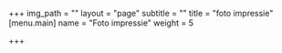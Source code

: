 +++
img_path = ""
layout = "page"
subtitle = ""
title = "foto impressie"
[menu.main]
name = "Foto impressie"
weight = 5

+++
<script src="https://cdn.jsdelivr.net/npm/publicalbum@latest/embed-ui.min.js" async></script>
<div class="pa-gallery-player-widget" style="width:100%; height:480px; display:none;"
  data-link="https://photos.app.goo.gl/wiRAWTnU8Rzh6gyC6"
  data-title="perla tranquilla"
  data-description="165 new photos added to shared album">
  <object data="https://lh3.googleusercontent.com/YlPBG14SNaaBF5TPadIUJltAiYcpa-iqI2jgE6O1p7pADbTDNqdiHzHBKVpyQe-vsDkmQsz7ldDq1anRu2_VaUjpICA_HO-PkTWAqxdt3j2vTmTZEblnx6EdhG46aZftf015lhQc=w1920-h1080"></object>
  <object data="https://lh3.googleusercontent.com/QipEA7P5z4hfWX7WAO13eERsVnBxhP7YJZDf5QO3OEZ9ctONZvg0gjl_rpuB3HZOybypujbULpHpqslcWADsQh2XNC6iI7MbwGIFE1hutbpOuCPmkTpw2q2J9oAm-AODnMY4lnGR=w1920-h1080"></object>
  <object data="https://lh3.googleusercontent.com/kGpeYVppTtfUH9o0hogX07Vtp3q9j96YmfuCkJKLPrXbHoyxcKnARz0hPG1ZUgTDIDoKdeU5IFsxHpbB-fn55H3pyogBAMqZ3TaQztpwXCNSrUEVRLuuoPSzEcjd-SSSZ__p4wro=w1920-h1080"></object>
  <object data="https://lh3.googleusercontent.com/mzCIOj7ZyQYzqkoajnbgSidBqRkhVII_tDMdjKhgO9s3VW3amsDblS-yqoTteGFmGZCONPPFJF78j4o3WrhK5adFIZx40qdLAaZJdLQCOxLiYwJ0t5i2iodU9Txb6BNa8zEPHTtY=w1920-h1080"></object>
  <object data="https://lh3.googleusercontent.com/uvMT09GTjamV7dwSSLjtTXOu97gDkHaxg0nwzl9lMSXBdK3L8rbmmZyAALdGvNk0y1BvW60QmWB7XI826QuT5JnrSD3sKF4okyxN4buSuxr3ZjztK98J2VHFfFz73TjtGUzXpFSs=w1920-h1080"></object>
  <object data="https://lh3.googleusercontent.com/CEFnuSckyBgysW8XupflThb4b-WxDHhHlXuE5-liwuefDu7BFhT8Lk54_7ln72ELfd4g47SGhicPQPHZbd1gcgYmd-h6kRThvBnlZ1ZEjajchtquKC4eXO68AywMTx829Fe2qZVS=w1920-h1080"></object>
  <object data="https://lh3.googleusercontent.com/S9v1qHTYy0wYBDh185WOVsJ-NgII3_91h4VJ_zSKxnOHEAvUauyUrbSe2PZrCNwqpIVFoNi-WXev3NERHvxGGHZL9i6nCyLwL-aYbdmJwSbNko5K7AYbUIdYDnqZhS3by-kmcjX_=w1920-h1080"></object>
  <object data="https://lh3.googleusercontent.com/AsE82aOx6oCT0EyJwwmJEeiYMY-f2uiOSnbg6wq6KgU9NjNFJ1J7FGiquMfXWttw9A3qArGaUimi6A_uKDPoV7nioi2bUxj6H9k4xmkZrjRIQKfXRzab5ePJ12wLvSk5bH1z8KZP=w1920-h1080"></object>
  <object data="https://lh3.googleusercontent.com/EmAeQPU6AEkEejhaNDsExBUskRiNOE54g6ynHtQWVctBywWHdiicrCStROlIBomPW4UyzJBtKNGEVU1iundHJnyr75OxixK7CMpGByaIJDgso_lsC86AK2y17gCxONDB9uV8UkKI=w1920-h1080"></object>
  <object data="https://lh3.googleusercontent.com/n2o2d8bOSCnPqIUgt7nzWCEQUZMscQn5Q2ibJMDY9B1kKXFwHfUVicNmE7PO5F5OMeDQNlQKw8AETC2umQ7HilspB7vp3c1PQv7La1HbhfWMTt0BM_agWaHiMERG0dh-U2hvcf5s=w1920-h1080"></object>
  <object data="https://lh3.googleusercontent.com/qdHKnhGbxlhFx9OXDZMS9Q5Xj0ZPObpZly7irGFU4bsi6HL11Jwu7e_c_6NhuTQH6gF8i8ewbZx69Y3lTd5uoMvR8yTjEtm3WmJJS0U2SQuankHgteaAjSbzv5qwjL94RmZdSC78=w1920-h1080"></object>
  <object data="https://lh3.googleusercontent.com/C93HRiAGHBOLSZgRjITVSgeF5mZ9crEGxnShzhpCtCH3klBoQk7TEHVQucmFUZiAYq8iaAq5Qyc2YGgtv-iCd6vufYc2KLjM0DIK6rLASwxnhytQc5E6JJvcKpJfuV-C4aczKa7z=w1920-h1080"></object>
  <object data="https://lh3.googleusercontent.com/ZIHdeZ-w6NhZ4brHvKj0Ax8hrTdZKSeMf309y6grJMgifg3I8gvK8ZaRTAqJotJBpJIKHZVsAZysPFmnbQ9IntLVIrI1erl3KZBnLJX9LdYVIpmSTWHKwbQsH77fME3gVsP4VjMo=w1920-h1080"></object>
  <object data="https://lh3.googleusercontent.com/ifrrXlLAIiFy1C-qsONV_pugZbxlYnqg5lhrmopWGphCWcj9XaUGB2WLT4A_siIUvXlvX2vBX3RbLJOgvcVAM0k8dDsDadopN0PIq9PBi04Q767E7VCK_qgp2Q5bkdbeRC2W6SXz=w1920-h1080"></object>
  <object data="https://lh3.googleusercontent.com/ClaTKeaueGxUeCumX6dT76NWHsIdDxEWZ49qIp-IcX0beXU71BMHBpZW-hboPPD4JP2hdclYA1bjPsdAybgiu0-VdG0TsV8XYfDAl7kycGa_7jTO3HcrAm_HinTZfvBvKC3VkOm0=w1920-h1080"></object>
  <object data="https://lh3.googleusercontent.com/Ld_iZ-6oHUtsvOp6o2mEAGQprOCPbwEsBt72LsEcFFdgXYK95m6RknL50X84elrjePx1IlfkTmT-8WpBcjamhwIJSLpoLkWrGPA11ZYxqWqew-GJkR_MiJl8fB5c5L6u8d4TYpiD=w1920-h1080"></object>
  <object data="https://lh3.googleusercontent.com/2iqPJr0ZmLi-J1-_8Lj9rF_wEOBtGi-pheq-Q9acGZU81j9x_2FeyvwwnEdiB5dmwbVoMLRBKMoyUeGhn0LeNrHJ5pv4T_iZx7lcmzyd3Wb2kye4mpBTll1XQquD-qNzPdzLdPqq=w1920-h1080"></object>
  <object data="https://lh3.googleusercontent.com/SHueRpH55YVnNyRL6bEQSvB4m57iKSPL7nsWF8iTB0L3iJfPqdefEgSELmNTBD8YH4HEiu1_VxPdDAqmailixbODLctv6XFy09DQSuSgKngEtjXdXngxxnfPhnoAln_BFKwNm__g=w1920-h1080"></object>
  <object data="https://lh3.googleusercontent.com/KEaL0wJg2_A5gSIPH_0Eb1h9ivgCImc9DrvlXwuMd74lf9dnAt2UvEC2ANxYT5pGEJAtkYf8jfCsOYs5WYsT5LXASrGqMaVZl5zvho1uLclu48qr3tcFhUB8MeTsFbiPuYnvo6ts=w1920-h1080"></object>
  <object data="https://lh3.googleusercontent.com/YQqiU9VTBqgfoXdgkMG4u7tUXe9PV3IqDPntPdNXdNOWt6fqcm3E-gD_g2XUtxaNl1ax4j5m7XAL-ykgor8FJn7JSZ2Ac9CpUGDoicrPp_bsmenmby1KdCDAJxOG_dZcE_Xpp-B5=w1920-h1080"></object>
  <object data="https://lh3.googleusercontent.com/I44hVA-KnoUQn7CA-O9Fzt-zzgVQnnIFnr3cY21AG6FeZqhjGuV8KC1BTXAuZFzHmMguXeXgEaGqz1dY4pR9I3wR1uzPpSQB5c4r3xL6q9sXCBgw6eHErUJhVoIRiB7lNgJ3qo6f=w1920-h1080"></object>
  <object data="https://lh3.googleusercontent.com/ZtuMI9UxcGVul_-rUKgKdi37V1sc7635WpDrI4sjg0tq8kA9EOLjJHhUMTtg6sp7LOohoLEm1w65C734oa1Yyyz6ZNDdtDeL_QO6A5ZBgmB-84YTHkYnGnP3gwgcVY5zbYEcgfN9=w1920-h1080"></object>
  <object data="https://lh3.googleusercontent.com/ASsw-FMtGzRnJhBNevxq68UtV78sF4WaDoS0-EDzOJHbfck6rxE9Pf1uK4ngQoh95U5mMrs9xtpPJtRQ41WczHzGle5vKVaZBUMnVXY2_vRP0mbpPfD97PltA9SylCL4Hwep7Oum=w1920-h1080"></object>
  <object data="https://lh3.googleusercontent.com/btWWagFoIp7NbQQDzj5_ke0hQTrqH0jFMPJRqedwpUhsod9yEeMfKUjfejvaEXh5QurHJ2u6OUkfqHfovOhvp5mG2Yc4Y6_Lipzt65lAsiV_6IQkFAgV9xwhiiDVMlBBxP-OPxMN=w1920-h1080"></object>
  <object data="https://lh3.googleusercontent.com/U4_-oqd6e9C4lr1d8AZ_T2que9OtnpoFPHOQjdqBZi48AqNjdb-S0arI-9EvAUp22aiKXt6Xqk713QKvVz_UUsDXfEIjA2u0-BRiH4DF3e-RpQobl2tBcD_NbXiOhzx1EAMcTqs4=w1920-h1080"></object>
  <object data="https://lh3.googleusercontent.com/J_rqymcVQbs3wHSJ4TXUWHMETrHMv_7dCU6gOQJh0524A8GXAad-Rk3eyI0N5j_8UZqMEPZWUb03jn1ZBYQ0fVPKpehQTb3d73i_hWzmo1TqWp8jnqVIuXau-N7rzjoO2zqZchkL=w1920-h1080"></object>
  <object data="https://lh3.googleusercontent.com/Csd5GmZFJNHEPKm_T17ssKe144yIlyBPIMystPV__lwbk4s2NJEWs3KnNrx-0IsEbtaaooZY1lGLTfRwVE8taGnklisVj8xNZLJNxV8Xi7TXSSBYsCP8hi9sb7BWJ8AMBGO2pIzG=w1920-h1080"></object>
  <object data="https://lh3.googleusercontent.com/_mcELfLo0_GudoRMtxFm3LHMuqQ7pDb5HAHHxl7x27dZxy95V3n_tI4KSJIqZkdIGWMwTGUz_wjFAEzMqaA3O4Zj-NmDXz9Ms2yyP8mDjOJAgmdUN5ZdlgmrTEF63ZudkeqDEhTi=w1920-h1080"></object>
  <object data="https://lh3.googleusercontent.com/wsfiEDcHvd2MKZKJvXPjZQq8QKJ3CtMjNPGr5BbcTCzJOd5mXspAPt7h3L8vJWI6RxfX3X9VDCyqqQMqVcqR53en0qmkKWbkcSkBeM315h0sJlNkReKDe3Ke-DbN_da004sicNxk=w1920-h1080"></object>
  <object data="https://lh3.googleusercontent.com/8C_emB5lhKMCC_rZT1X-SSznXz7TLDFWDENBfBzFA6UK-8Opy6KrSetMh8-fTtQu-lEOR2odXdr-uT-feMmD2_UusyZ9pNEpG6gmyJvpgMEDgboT8tZbchH-Nv946VysVuhlECV0=m37" type="video/mp4"></object>
  <object data="https://lh3.googleusercontent.com/74wAAXfuOpH_CD6MZkQEYHHs1lVImPDlvFvuYLMjgCtBOp31bgXnJAXPHe-J5X2DApIBQQJ9_tKNyDDtBIk83h62Ihsu0is4P6Nus17XVRbpOMVDQo4Za2F9ixNdWVS3G5_qEENx=w1920-h1080"></object>
  <object data="https://lh3.googleusercontent.com/fRIgnO4M9BB7wa3MzW8AWQTgGN56pqdyoqUhD9ReVwPLk__ptNWUkvvdTeloSMbOQKwKYs5eCHb4RPxpCKikTfxCgq7hgYdONumo9bP3wCgc0w4jrAUqWz_j7orZ8XHUs9hcN-Mz=w1920-h1080"></object>
  <object data="https://lh3.googleusercontent.com/ZSH-VbPYkygQHVs7MeJnGoPugrhafBQjnLFm8sncJBzIyUuVYOnGQHmVy_w1wY1iSNlLWPR4lbjvzxUHptkLTrw5cYA07u6BYBE-6tEbU2JqbPMgYaMbYHhHQUfjHcuxFQKQozr6=w1920-h1080"></object>
  <object data="https://lh3.googleusercontent.com/4-h6S3AgBVNZLAB3GqxjHdhxgYYNcujAHsT5YsT_vBfFzOc7Nf15oTZEgadbz2zXCcKLriBMXbtU_UWZGdnOFLVnQNBtDvFL9AtmvEwOspB5f8QexmQOoKpZY0mQwj-Ynn0_e5Ro=w1920-h1080"></object>
  <object data="https://lh3.googleusercontent.com/mbaVbORrfsv5TUeIAMF-IcHj8Tt48QFWkEEKQ6E44_D4QkhqZaF0VYZi0jjumuze3VNgC7356wMvEiwMpv8hWWac8aJfrjALpNOEbR4Kvq-0rPUc5V_SPZ3sHbotQsTDkSexiCbp=w1920-h1080"></object>
  <object data="https://lh3.googleusercontent.com/MKLw4b21Uvhlia-zMAHfzPt5TtyVgDqIzRyUkYaWnOY1gzNH7u8tU4_O0btgFi1MY8cqSpSb26Qe-onUiowZ3x8kMNrLyaZOKXUNgxmdDqAe5zlcUjJWmy3bwLRcTJ9QnweqM3wE=w1920-h1080"></object>
  <object data="https://lh3.googleusercontent.com/-4B-3GPoZZPWrKMBZWmm_3EcXKgYUqHCpasrW336-1kOewW_q0t0aQty7ErqmRLdK7eBU_34jBNCu6AP4hfS9b_6P6vblvmg9THbNDuhVdMhqrX05ET9jmf9RW2nGuCYDrfMkLXq=w1920-h1080"></object>
  <object data="https://lh3.googleusercontent.com/zL9rNl0gDV_7mfAKkrEf_yTAEgyg-JfqIcpGCAPuAYB8Q3pdsElZF6zKzMH9IfNRUwF_ztUX2pStF1oS2b7ptfnPtzPjTtltSpU90G6mlp9xo0b7KjfzuWxFaItQrcYEYgDLek7v=w1920-h1080"></object>
  <object data="https://lh3.googleusercontent.com/YMVEH8OOanA5kP45UX1qY-yL4qnSjv0RDleCK43x_C-Zd9XIFyVhF0GDFisYV2W9_oAUbCDCaPTyxt2QEbKeyi-zO74mCqlxcZ_Qus9R33m2z_0P4i7DZ_YhMA1fFWCBZGjdUM-_=w1920-h1080"></object>
  <object data="https://lh3.googleusercontent.com/Glw2u6aWbTAYFhH4iz-Ko3mm_c-huQfp7js2egp5MonbOK1-uDjzsKuo412EuU1VPN-yqadMxPZ89DjnZ14RmKuvT2DqELwPgNpw-I5TjmgDsFm0-MG-YnoyVZSRTe_hYgaEyCZm=w1920-h1080"></object>
  <object data="https://lh3.googleusercontent.com/1iYJu5cC5fMJ09buQRkFLUUN4UI7lXZbUXXX8Ugb9F8ot8B9GDcXOn9qoG65cxxKqgT0GfgrNiiI3g92UQT_fD6XWdQuOHl-SxA60VhYAd1CsYkEFK9CIq9gx9yLmv7ZLZCr2q3q=w1920-h1080"></object>
  <object data="https://lh3.googleusercontent.com/O0aIyUZ_KuBjYc4Djj7wDfixueNfZGbXYhTuyV77cdcjOvqB17S8gJMc_NCazZHty_3_Yp8PO51LDlDBzRLcB10N_XMOJqVLP6YNd35SqL-fMEQqnLFhH6UNd0cM6Xnp0H44AZ_g=w1920-h1080"></object>
  <object data="https://lh3.googleusercontent.com/mBXF0LtB1U9fJYpJzEMbCApDtY0hAYMswOH7aL4pdkhofImyH4Znnh-Yz7TADxSo_azjNwdzDRsOH3egyTmtZIe86FNybknUzbNC96qK6zS5AQANwNJ8Gxdyja2cDNOHpYKcMmQH=w1920-h1080"></object>
  <object data="https://lh3.googleusercontent.com/CkqY_wnSD988Lqnje5KhgX0aBEj0liaBnM-dgnWlj-NQak3yzEwRJchHe2nWrvu14UGjtJcZeFC5BQ1chk_r5vyRkLZ8o2yB8HGP7aJrmJQHAXOMtZJ-51Vm7--k0fXP2XnFMa8v=w1920-h1080"></object>
  <object data="https://lh3.googleusercontent.com/3yWKU9PbRCSlWzDMpyM_AbAq2ZwDjr8zxqKJCTaMnnKb8W5vPLcokcmK_OF51g55SAmg0ueI0RbQAOx8J0j0oUCq0kB6iHKo0u1vLCLx7Oun4W0oyoc-OTytCIRqU_gHX4qPV_aS=w1920-h1080"></object>
  <object data="https://lh3.googleusercontent.com/VKGTHAispe9bVTw3w1dN9c_tnLbYjJbL8cuGiNzoj967I63V5yt14wCgC1SUxN6SsvEjIR8AySATFroLvs0VrHfudFZNV51CXZkVJKkmlbo-uWhjgy0idz-8xeHYXotPXj4vMdvw=w1920-h1080"></object>
  <object data="https://lh3.googleusercontent.com/ihFoMyA9p8bP2YL7YgXlS_Tx7KBJOfuMc-iuo4okJ9GiZ66rXlYxSlKVFLzEHg1PytyeVMnAPDC2ERWguuFj7_wh_GYkCCe2hAacU8JdIdGYkUXHdPNfggjAG-AR7gcBIrdWKgiN=w1920-h1080"></object>
  <object data="https://lh3.googleusercontent.com/rIBIgBAuQjuuQElR8fYHKjo5C1yeURjQilkXSedYpnf_azmXNmnWmOJnEVR4OqD2drAjSsD_DzJIIjoBwrVtSnJhcg1NMvhjdnCFBwA5UddcHyQ35xu2OXKUal3Wn7sbVYJjqXdv=w1920-h1080"></object>
  <object data="https://lh3.googleusercontent.com/d4GuE0J3EKbi3-ByCo0PZIudrcKUP-cfB7-88jchjma7Bc5CTyg9VFmM9-zgTFSq6BTwxe3DqwYZIJ1SYTsGvYPSeWnVMcs5aT2jpy_47geoR4BNBNLq3V696quO7hjxvGG8BU2c=w1920-h1080"></object>
  <object data="https://lh3.googleusercontent.com/MjGIthZrCcOEOzwa4GhVkPNePY8KhxxsDHCIkMB4tIEbmG5EjbR82gwNHFfyXVZRfsMFMRI7cl9gLfYCU_4ZV13uJb4IxUR7CSoKaKz5U1iFt6xt27PEcy_jowfV5tz4WmjhmHDT=w1920-h1080"></object>
  <object data="https://lh3.googleusercontent.com/jLRAPctUwvNGqnDCjzobQNmFOtI_rIPqX2NueEdqda_WOziiHYoRfP3laNB7Epsb3bYGdFHHSEL5uic_yJJ07YlaFgqvqCVrijJ2VbETqR70ro-BqELQyvt2Sy9ZbrhbJpgIS5zX=w1920-h1080"></object>
  <object data="https://lh3.googleusercontent.com/xtOPJ4ZCnaDDnVyQ7uZGc-a-bq6LCXHPIbL7SRCA-jTgoacwbqs2L4XFIvi7f3wZjc2UgdCt_GhJhrNr3YiMhWya9iy1DkujyOvNiJI5FnOCN6HXMZV7E84DOgXxQ7MoLXZQTUwE=w1920-h1080"></object>
  <object data="https://lh3.googleusercontent.com/iZJCQinYoygrIo9657gtGw9lss8mUeQPbN19fo5cy2d2oo6-UoUjgF6SGhqB2deoN0SUoKoRHnFwIjNlzj7zkCC9e7CCux9pDv91aaBJtJRwM1HivFYhgNo6InJfHdUemOnirDfX=w1920-h1080"></object>
  <object data="https://lh3.googleusercontent.com/tML5TjRvO-ONr44IVcuwkiPraFC9FqLk7K0KyT0JmOV2kZH5DG6vHo64t8a7N3T4euGxxAjQ0ImJFxY0UsPZsASeWeLJRCGgWLraaMn4wujQoRel3AJDJDNw2Q9JP_erXiKejXwS=w1920-h1080"></object>
  <object data="https://lh3.googleusercontent.com/Gkz5rwLrCz052HBh3zqE3X5L25Yt8FL2_bpzdtrrkGnZL21yXBF9Fuw4J79526eP-TnyDeifCTt_ZqtLWL12qEwEZ7HlW0WepMNGS99Sv9ZDqPZ3IGR2DrIT-sjbsZtMoOidFVPm=w1920-h1080"></object>
  <object data="https://lh3.googleusercontent.com/lxIIY1_fCsaTyqiXKRSm3vd5D3uweAF5zWtU-bPQzZOz4j3Ze1ArGd712UU0wf4UGCb_zmJQvoaZ2782ZdAR5gxKxSUFb7HBwV8eNfoettqW_tW-kGV_e4VlcYFsy9XdHu5-rYJi=w1920-h1080"></object>
  <object data="https://lh3.googleusercontent.com/ojUD7seTRGnp7Tm9rX_yVNcQOH7lsfdCjqXS0U-av2wVXNO0gaH1VCBCyliOOV9nZlMYKeSnDCTydmyHfNWac81USeRJUla_S3BWk4o5VplI13pC6x5qxWJig2S5Pxmy2kUhl_T2=w1920-h1080"></object>
  <object data="https://lh3.googleusercontent.com/f4jmd8a0Ahz59Rf98dz0iTRzlEy75u9oNGsI_JZ2SJkgjLtPReSFqSNPhLneHJXKFgHgPTh7uEMEuV6ma6dfCqWTNDFl_OfRNwS3cpFyajTRZbK-Z-JzWdPsDR0GrOdFmS5uTlBc=w1920-h1080"></object>
  <object data="https://lh3.googleusercontent.com/z7Xn2ja--6hAhxQTCCIDnej77DZZrI-isNCbG3bb1Y9w0iiwDg60oLOnTeqwpE4JAZtO1ZfWi9eiFgoFDKgV4yQgT8wKbDEWoqOlVGKD2ZTIVaUffjJeiHm-8qpXLd1az5viJetR=w1920-h1080"></object>
  <object data="https://lh3.googleusercontent.com/NUJkCOTR0MuBibZcTKdrdEigxQFfhobAVeRi1152NA9R3EZNe5m8jJhGcULdBk1FTk2SYVTvuGv-OjtxTYCSUrOTl_HmwmtWLG2m8Y5Ix_0NgRLjwNp-dk0NkR6kEIYe53VYoafT=w1920-h1080"></object>
  <object data="https://lh3.googleusercontent.com/eAMKOu2dS5LQLC45aUyGBJWkiXx2UMUg24tkJllma6i0Q7ddi7_OrVxbtJ3ZWSYpeDYwrgJq2l5fS8RhUYSO-ce7lpmh-5ayl8q8wvJ2wowzjMmPFHpZ3J-bYcQZEhEWpy2W6p3E=w1920-h1080"></object>
  <object data="https://lh3.googleusercontent.com/oTOzLNVzPgpSyKfQGvxngu7Eg8Mm2YiQLjGj5FVEOVUkf-BnPGBY_MK2NHzCqP-1P-Kmruwh2Hzyx7AAnTyzDCVa-PIeGfifSZ1Wt7ncqZuixpPs9klJdp26tAmRuOw8UbSZXCuT=w1920-h1080"></object>
  <object data="https://lh3.googleusercontent.com/V8yabAciWUnZXA5M0W5w60c_VWd_iqYgUhM7LURlzJ6WfAP8g85ieC0t4if9yZAuwH7k4T6DE2mnbjOKQnA1yGk0BcyWMZ8-k1NpC6BVeSu-PBIz0QRjdBHLohzdPsnHa12L0pOw=w1920-h1080"></object>
  <object data="https://lh3.googleusercontent.com/XzU5WX0mnil1au6vDBCidvKm3MsYDo2VqKJmt7raTt1Po8D15IzuhTXzJeDL6hiYO397EqpYqyu-cFai-98gGW25qZT2XBZ0WBqT6wwTQy0WzZy88Uzjjlm2wWO_UoVJwCgjrzCv=w1920-h1080"></object>
  <object data="https://lh3.googleusercontent.com/HJsKxQJnTYByK7NdkrF5rGe7vkwgoSTpSrHbGIgG1O5pQH-tWo3Wo3KswiYuqiCnniX8Tl7D_01LKWHUx5zQzePQ0DJKv_fXmT_6ajSZKXXo2d3icR1cakvdMshphwSZ7asei7ws=w1920-h1080"></object>
  <object data="https://lh3.googleusercontent.com/HkQvjcFmtGfQ5qnc5PhPWrY2pFLfLeDfycsXrVAZIgtDH8sIss0L7nlV2Tq_aumNZLbVRWo-ipTL4TNXp2vIsVmb1lolWLkZ0tOaBnFId2l30qmsnjadPOm7lMYY2uw7TGUt_ezt=w1920-h1080"></object>
  <object data="https://lh3.googleusercontent.com/8s63W_qFnsnFxzcNyPzoAVRvZcXAD4Phd8lW8nwwaEjftXw6_J9A8X0KqG40I17N46Cw7xzq7exaf5Hjn8JPoj-VoFm6UHNBeU_R2lGbGCLTonAB-O6l2ZfqA1SqvfSk7rlfoRf4=w1920-h1080"></object>
  <object data="https://lh3.googleusercontent.com/EROX73Lum11bX4pDJ5HZzEZoSom846dB76YT4SfMTvGrmQAwQ2hAzDBCcCeIs1tBkEtDZ94dcPeDnOGOf-rjvFKUG9WT8QQ1qbpsuF7EvOYrBe8qYQx_YkdWyBBHhINwKRVpHiLi=w1920-h1080"></object>
  <object data="https://lh3.googleusercontent.com/GZSxQSzrzXUwHXFrTBlxeg0bGQLWfpUZvIGEgRqSGiXN1KEINwpwa7vbGM9T1tXau2VYxJZwcB7FgJHbYk29S3os-3QeHypPCH2d2ppgsTLk0q4ZnBJ-0HHE77XRmJ0_-IAS6mk9=w1920-h1080"></object>
  <object data="https://lh3.googleusercontent.com/RaPANCKxRHGJ44Imf5Ai9MlMRCxU0d3dAC0DI7_JLWod45tT0DZW9lMHvJuFuFIfP-5X1fWDP9r1GpYYkxNMgB9q6Me29Kof2NGOrH4ByAb7jY8TQxApWOJ-ea6eC3oiLggZRdMp=w1920-h1080"></object>
  <object data="https://lh3.googleusercontent.com/Ios5UXdf6UKvDaBJqVdJ-I5mcOLR0oq5sIyeEcGDqDDtsoYh6b_JixvN-Gda3Y5HsgvJQAV6nvsfpNUh9QdOY48Z4mLoPPVpXIp0s1WuWlh1T23mz1EaYJ0WayFEP6RuDbBTWi6I=w1920-h1080"></object>
  <object data="https://lh3.googleusercontent.com/WYAupbMZQ3teeFu-OsPnSxzp__4Z-N0_xbANpgIaDbylBgKRDeGjEXCLCxpSgYtwiS80dZn3LB-DhygXHRBYvzMpm-Hxbd4oZm9binHQ_H5x4m7ZhEd-5cRPHPimAuDDnrZtpvbK=w1920-h1080"></object>
  <object data="https://lh3.googleusercontent.com/daGCpBzdfnTbkUDA0Jg74Md-qV52oUCsRjtsj73ZFSJo2k4thY5-SSY647vyRZnEtFD0P70kRKlfVo7J0_kkgRCNe_oxs_On1lLdXJwD3R5AVJwjprk30eav7NjClRthjV93o04m=w1920-h1080"></object>
  <object data="https://lh3.googleusercontent.com/-eRIEJQw_cScRu13jnMUNU6M3JgMVwpQ3VmvQUdOcZbIbqNTAzX2jRMKSuDu3fbjkcuSmbJj8Lzh23XylYgjzfSDJ7kaYYbHtnNEmgGu9vm-JFQlY92YdCY5_iComua9DLwVYsd2=w1920-h1080"></object>
  <object data="https://lh3.googleusercontent.com/IJB-km7rnfln6pCdLZ6YTFrfu9QpJIx5Z91TVjOeFGWYCfQLH6HS2pR-zme8kaC1mm3wwhRFVcUzK0EG8iClHJjf1njXquaWEl104WYg8kffsOxpDi7MYsLuAtPungpfvus3JxDT=w1920-h1080"></object>
  <object data="https://lh3.googleusercontent.com/talbXzmiaSIU0ZmQKF507KxoHOq4R_1jTdQ0HccILUEnOHKM5_sRVrUv1VySFvuhscZHz1Tl8InlK33uSzrzF5ln8JdRlrpcw1bjOqBSrGZWbnK81TcQJn3NQ35M91jr5kgHt8ZV=w1920-h1080"></object>
  <object data="https://lh3.googleusercontent.com/UBI-5_Msmu8HHQCNFQV2ObhWn1q9o7kKmCOKm9JXc8XJFcZ7whIdnc4sI8_e_wtI-meEiBnj7aRCI2jplgd6kxxOCYaR0qj_ky1PKzYpFdHckyprDMWLu1xQzTJmeYtdhXVf18Oo=w1920-h1080"></object>
  <object data="https://lh3.googleusercontent.com/jwOJ4K9JVhrMgstbSPFC6i6SU2MJx7Z8oYe0xb4vOjrSmNmUNPHqIQSntSpSR1uLxHryalK-3N4P97UDl3rj7Qsf8d7HwSyHnXHj2fI1LoStdbFObx4Ad5BgJRJuwVOXrEGL0SBr=w1920-h1080"></object>
  <object data="https://lh3.googleusercontent.com/DE4du6fvQ7FDdNY3wUU8-3D5r_k2wIuQ3lBK_Ml7yLqz1tIs-5JwLEA3JLUb8-2Zxyq3Jd-V5oVL4oGGvjxWoxb6OUn0vw1j7v5BfD8h60raWg3g8U4n0aP9OaMZUZtcLFmpN0ft=w1920-h1080"></object>
  <object data="https://lh3.googleusercontent.com/mc958itti7nZKYMNfRTDReY9J87on9rbbvKBzFrrJYlwalYWdt1NEdIOS-30XZi6xzb2bPm5eRk7_Hp54SggrYACwgkBax3v23BnvoeeIHZdupGPrux-De5SZhfImogfbdrMLqp9=w1920-h1080"></object>
  <object data="https://lh3.googleusercontent.com/Iw3S_B9erhM9ed4tu4MD_flMW5rjxI4uvrv-DTZydAcIT3xMjge3LadYHZjxnpc_2Bske7O3J8Deh3d_fydySZEXqfiH5pD0uiLw3lbys1jj8MUwI12UO2fkETdVqxjkZA-gV4Aa=w1920-h1080"></object>
  <object data="https://lh3.googleusercontent.com/dd6WRRaOYZ2KugW5T8tMi3bfPe3_M6ZztrApBj4vf33VRQ6gZ_yZ3zOMD0HPyie2saUnbhxuuvIzaAb2DoeKrBt6uqsb46jPUEIvPi9wjOk5ZMRKxIJv2x4YZAdi66fRwlxSdOPR=w1920-h1080"></object>
  <object data="https://lh3.googleusercontent.com/MlvuEAYeXNu_2YnykkYDpPOe_AOG4Jbl6MI2uznvXO6PGLHppR2gs77ASrRMHeGBuxNRCdUMCTnRDx3vsqYUxurjPSmauuBpCEZP4RKe_GypWTv61lcsQWESqxzKYjpaY73Ic1iY=w1920-h1080"></object>
  <object data="https://lh3.googleusercontent.com/n-1yP9hQOmTToEDhY8T_OY1x-2kOnt0nkWrMQuGmLyT2tSpCvgpQ7vX7nGadkijmxAimrcm_C5HyimbOXeC8RSelDDg-r34INSn7_anJYOIQ8IfbMJSw0p5TDPSyn-gXO0-XoGCX=w1920-h1080"></object>
  <object data="https://lh3.googleusercontent.com/LdBZ1APBaIdhrhGMjHRHL71tnZFOlyeh97BVP8PnZX_-L3NCBWFVpn4wC4Ku8gBroyHeyaln6ZQ_PSsoFgvEEgWpcuL6fFZgzSfx2GubReZ28VKT9MVLjCiuwvpJPpDj5aAfezCR=w1920-h1080"></object>
  <object data="https://lh3.googleusercontent.com/wSz-XJqPeRXdlVsJG78clv9HhPGlz4U7BYfgDaASXZCDrGzdQQv6FIBmIBts6-3ItwwDMO1t02Vh5yILRa4HY_oxtcfU75rk8R8VYEFyTqhxNVZiROJsyhjv6wDyO1fNl5IGVBdD=w1920-h1080"></object>
  <object data="https://lh3.googleusercontent.com/Yuj_W4m9fE2NgcS464pIspp6g9o0ljd0xgyknWcqoJNUsaj-ws5t_LAK4HOu1lHgA0uj5s8iCbddOcqaK-uwothaqUeK1YYb95fwWwfGl6LLdCWAVILnoex4MmeH5IupsKVZ5Fg2=w1920-h1080"></object>
  <object data="https://lh3.googleusercontent.com/4T3yu1lT4vxDrZNQjm-o3AiV86-UzmflM6YIoDZzaA6Bo9ykW69tI5YjA6glg1RaZyiKHyK4J5JwsT2GPdqUHKIORvFWKju09KAHhnTvA3N0cPYnyqn90GZj1QRpAdX1O65X0rFC=w1920-h1080"></object>
  <object data="https://lh3.googleusercontent.com/5tfkJ2uCftHnwo4Ydz-GDHlkDFivw_4qqO6z8uTROLzyERh5JSCtLRgedZNpq_z2bJDegE6uJHN6Z184HZYP7LJ_bGEW7p2tcLQ6x97kSliV6y2ImuHON9Li1GV_13wPvzJHVFk1=w1920-h1080"></object>
  <object data="https://lh3.googleusercontent.com/NQXZ-sb8WciXqjAJ0Oi5pb8lJIyCRadPi7Wc5VAjy2YBM-Zk76Jpl81lkv7DTLrPADsiXITpLhIcicQ6JBq9WcFcas4_m2sNONY7ZcMTiKRlAPojGbUzMBPeG5U1U4PClatkeVJw=w1920-h1080"></object>
  <object data="https://lh3.googleusercontent.com/vcQd_tQh7d4bFrS2CaaRM74N1SJgpk9fYRzjAkBPl-d99wXnsc4cJUjbjK4WydVgilq9Ey9qOXGdQac9uPouhfHbcqCmJljU2OBHVkqhFIK60mxYPhZ92CntZdmVjcPcBWnXhY90=w1920-h1080"></object>
  <object data="https://lh3.googleusercontent.com/Dsr-wi0oDaRIg8asV4Yr7wHxZJT5YI-HV-mamat1AGy79LU8qRHQOULFoMklWoWW-RZKj72jNT9PBb9-Bc8GFRdDSPt5AnXZW0lnQPqESR7DV0pRdHOISMDMy_MV8U_tjEMbVMgX=w1920-h1080"></object>
  <object data="https://lh3.googleusercontent.com/2L6WV1ALQmqNXmP6Nsd56tUWrXo_p7I3O28P5d_BiJJLd7Wbht-3-_2WYEzApzdF15VH0HLuHIez6xvLAZheZZh647ksqoiQr5ct4Ks-ROUmToSq591m5P-6ajK5QNE1VM3WhWj8=w1920-h1080"></object>
  <object data="https://lh3.googleusercontent.com/JrxvOsN39MkSsBSUKIIEgfzzoaYY3-nJkxBjVfqyXlLCWkx1-IuwDEMMILxFpfjp08dv5hz9Sde_VPi9IB1ex5rgLfEG2_HB9kDkb5s8tLSZkGFe2DeI_fkj2gLjtX_wp6TmJjzF=w1920-h1080"></object>
  <object data="https://lh3.googleusercontent.com/EYDFLWPo-O_vbGv9CkkTvKeeVB2T5YYy05iSDOpUf1he6DXKiZQsau4bB_EK9CFAA2ytWLRw7zJAIki8lLMYTqwEJu8ARf0VgUPmcP-oa0zkC0ennzAT9x9-jTPSPdK_J0CXT-vg=w1920-h1080"></object>
  <object data="https://lh3.googleusercontent.com/dH3JrLK1dePez6-SxqUTJOUGpJ2fVBdLPmr7zR1R9WPh8wnD3gfMh9emP8QESJg0q0bwB8bWtxF2g9K07qRzB58FAAfQps4T6-KT8icqjHyRZiL0yNrNwxMW1eL-8rmolr2vDhs2=w1920-h1080"></object>
  <object data="https://lh3.googleusercontent.com/lEUI5kewRiEg8BXnn1EI1ouXc1-S-wwb6hREFouJ_R5shYNPq4korTaPbWyGd53MZGigzitTjoEhatqzpje76J7irjUYRP1hUhYOiMdEdoK6CfT6xNex78mWU6pbGSdHWdgkOT1R=w1920-h1080"></object>
  <object data="https://lh3.googleusercontent.com/wsKx6sOqlC9xB8ciWxF6m8hGESG23Gkyc_k8HEky_uBhkm2KGrT_sNflakuJHGnVhJjUVcdcDYWKcDHgOLYhjeYotgEgXlOyY2VwRPc1YekTfGbPv39IUgD-bWc6QzuOxfJbMWsS=w1920-h1080"></object>
  <object data="https://lh3.googleusercontent.com/4f4wxyI93pdrUddNjIWfbLMlSjNc9cDGvAKEiaY1Py-8UbZ6yeN7bIpjOpBkAb-D7CiVkYZUPFx8_G-y9X-TAuqaaXKvoVwgfa9LVzxO-yZsGwHwGBDe923DUfW29xduVy9ClYlN=w1920-h1080"></object>
  <object data="https://lh3.googleusercontent.com/YUv0aLJfpE1mikkYcv9P5UAqCMVjExFWqfBkrt0VUYI-RP9Z4nLpXnd6YYiaSirzbD9VW9FZDSDYDTg15cy4y4NlPVYQtAMqyIJO0VSDtUhlCM7CTEtOliniC5KJ345JGU2u2S4f=w1920-h1080"></object>
  <object data="https://lh3.googleusercontent.com/QhLZrZJTO4Pn34qlxnEzwD6baMCGLW02BSkqHnEecvdrc6fQT2Pbl2Lm1GJk_0ltzjtWTm9f-kUw34FNeAC_VWqYy5slC1Ylao9tHS2oXku1ILOicr3hCSF02ho7S6ZaWAp58BDX=w1920-h1080"></object>
  <object data="https://lh3.googleusercontent.com/zDCcuLsgR-7Tq799qh5Lgw2wWOuMlDUa7CrVJqjT0F1L5fAvJmVYY3YlRpQyEM_Fm8-YQrc8SIvTxI9PMp_bCjKs-pT3JxxqCXJlU-qte1bMEFT_DyH6iSdWKQDDBXGcobBd_2p7=w1920-h1080"></object>
  <object data="https://lh3.googleusercontent.com/MKnTJlupWxUrP6rynfE9-nhOqAd2FHdYAKRCv5wpEJrZMbX1auq3b0aZ59Kg002HzU2rKkkNTxTZ6lWH_I5y6cccfbuBRDBpKsFxTZZnsKyZkmrGk_gPDUzzfujeYDijUuDzt541=w1920-h1080"></object>
  <object data="https://lh3.googleusercontent.com/xu2PdxQgRkKbdiXJ083jE5vPilNMANZxvS6RGSqPHEY2bnOhpDXzu454e5qhNP6gqm1BX5b4-iC9wgqvhMbN_DX-YSDbhBwTvXvMsAOl01I-wWusazlmYlIGGSoqWfIyLTIU4qyp=w1920-h1080"></object>
  <object data="https://lh3.googleusercontent.com/TVvxywXMUno2GH8zEzop-iXd0ekbgRN2LQ4fqsU4a6hJMpfH45ZnC3UkC4fDgZmKCQVLWss5BYVx520iWfORcxpqGTPDk_Nn1KU29Bk5m4N00RuRn_OwFNFnsDzQTdFSKmYH6T9z=w1920-h1080"></object>
  <object data="https://lh3.googleusercontent.com/sazO2sjynb6c7IE7w5E0pZnKoxnTnJqPh5FHse9p8TlKpWFVCpPveXYSa68UI08nRJO0O5_f75CRiAjj6AxiWAAY2CJeoersAo-Ekk11YfuxWNxyqE-eNFXv76d75Od2CN6on0IV=w1920-h1080"></object>
  <object data="https://lh3.googleusercontent.com/8yrM0D6RR9Q7SarovOIvZEMCzXCZNd67TSVzfhWrYcyKK83E2tWcQj6C0bI6EhBnGZwGeKN_AdT4b2Df9sCbT7vPL7JPPxwW53eC727i9tM0c8DoL6yXVFwGBxsRxFQvAfmap7dB=w1920-h1080"></object>
  <object data="https://lh3.googleusercontent.com/VO0gpOVcon8mlGI-d-1fe_mN4Sd-DthbHFJ0d_xEYsaHEYQxPfZI924VTXAStkUU6o7zzYzOoxbsZNhK_kYbjWb_QdsCu8bnbYfRB86JJ9aAdZe8do8eA2LWFW_Xo2B5JhWv4igc=w1920-h1080"></object>
  <object data="https://lh3.googleusercontent.com/H6u_56uyjEHNNmlE5Kz_9lmxHIYgQYOl6OLEGzoYmVbjn_3J1YnVSeQYdDg5YayMCXb6pK_lUIxeF0m3SYASgYO1QEEY1vav_zllatixQEU4wMkt8EY7SzmQLRGL5XffvbIdp1fi=w1920-h1080"></object>
  <object data="https://lh3.googleusercontent.com/0luhSEoOfirtrUNi2oLolKXb-bWJxEmlOn7MbAC2a4kKDuQKb2utaHGh0_-fMq6FnB6ZXi9hbuLiXt6yDDaA5CPFNLhMxOYE0ozN91WI1Rb-EiqJGhD3HVD8NB2aeE1zY_0WxwPp=w1920-h1080"></object>
  <object data="https://lh3.googleusercontent.com/so8NCTQHz5KMLlN_Cau1drSAy2U7EqmbLAQntgp1CT5F3pnWAHwitBzgn5cVoApQmzHfJB7jfxujt0kK2UJMmaOxnsaQuc6A9dQ-YzlGynRkd9KY0_Yt-MeJcU5zqXYLB1Sagjii=w1920-h1080"></object>
  <object data="https://lh3.googleusercontent.com/8zM8mx7uU7EaSYW02_A6lWdS_CeCIEj-WEvZwnYZwKDLznopTn1qcV5M6_GfON5w-oiXly2VGtydGKTxJqIa2xbXQRNsZyZ6nPIGTb6yb-DWwSJPxqwKadEtuAp_ohvYPQN3tAwx=w1920-h1080"></object>
  <object data="https://lh3.googleusercontent.com/YIpOWuN2id8KVocLFibO9Xo0HWTKFv7bk9YeRhgSW-AWZu4x6lMx_OlLtvtpt_-oulHzqDE-9TbDMwwLwSi6wa2SYvqzMAnmoOqjdlkG07fzT4YBTm2z5rWCG5POI8pxEi4CLQcX=w1920-h1080"></object>
  <object data="https://lh3.googleusercontent.com/RkPclTfyfEYS7RHAJI49UyyaWgKI7fOMIbZXOu6zfbuVkzO4wM6f9ZSeaPoDnreYWYKErQtLo2lYPJzJShXJhSixoBmsH2PRvpcJRidprwBhmBYJLmWGu76LcCtYBAdlMNMJpvwd=w1920-h1080"></object>
  <object data="https://lh3.googleusercontent.com/Zs84kTP-ICnwkCHkbRJ8lec7PNgCGHa5KkVGgu6dE4lzYCkMzINIk1Hu5-AegZkPj2aV0OITVw3Nx3EJM4OBF37nDVjGiqqluZ04sRWb8NmKePbljUGqny0ZpnHux9Thz96NYxSx=w1920-h1080"></object>
  <object data="https://lh3.googleusercontent.com/kCsM8ItLYLbXz-NzZQs8UcDxsrH-uCmBHuF5TKMByaSh7a6QLUvv4sQ6IvAU_2q3t5kdFpSVz6MyfK5q1RJK9omTbeAxccHqe7OntTtphSbiDUYggIxcdrpRy4j4e6r9qreo14Nt=w1920-h1080"></object>
  <object data="https://lh3.googleusercontent.com/iJX31LQ8YVipE2b_MP3uy6sO3RRuD2yOC6i1j-vyiI9yx7rjFBT1pc9prcNSbl8s8KvoVuHxsvv2bTWD9zhRTZl31hWiY69zy0wcMaaKuTTq7eIlITJzlegigs4P2wMWEWp5Uc1Q=w1920-h1080"></object>
  <object data="https://lh3.googleusercontent.com/kYs48uPjxpOxT_Wstze7yMq8IhYy6sNGNqGD7wkZYH-_OwQ8GKaYj_j2WZTaUwgBiC6281yFfEnioF_nOcn2gZ__NdgeLTpw5YtSTOWOfPndpJ_JFLGw1tT7EZVVFyVplT6fXikI=w1920-h1080"></object>
  <object data="https://lh3.googleusercontent.com/li1T53wFYV3bYzud__34hypYcbuzvokqXyqC2YdF4NylbSUfowZyetH9ORDfveCK2X0ruQazaeMfcTKwHPA4LJC7V5J4DRNaVhL9A2U2ZeA-xDuQut3nYVdHoflKQwctMmzSCR-l=w1920-h1080"></object>
  <object data="https://lh3.googleusercontent.com/vo9Kes20c8HNFuPddubAtKCv78SCGbxqgMqCnzMO8dTx4u87NYhpOP-g5uOC1VMC0kFuivWqg63WcTn8kq3_hgi75mgBeQWlHl3J0ENpocSaD2Gg4y5z0DiYYHwqlDVMvH4tW1Ec=w1920-h1080"></object>
  <object data="https://lh3.googleusercontent.com/gTQmBw7KNOpIDGLqe2tUzMb3QMR1wMVWQqJ5M2lEcRysGQzl9v7UzFyt5kzkteRnKtsg815DkKjxuntUZ3uAac9RihMauyK0W1MYRnszVwWpdtJaxVv46l-r9qbSdKSYnI5k6r2a=w1920-h1080"></object>
  <object data="https://lh3.googleusercontent.com/6cuIbM3jQZpiRS9rMZ6Jenv82QBsY86wTjZdwDSbTMATmflCiXMx0vvgh7P5O4stsTy3otYl2JXwKkSWjBghsy3Q5jTSMCOB4VIRys9kEJGYEvzGtOG9Hs7TQzTKDGnkb1TlLloq=w1920-h1080"></object>
  <object data="https://lh3.googleusercontent.com/QaDi1i9N05ezmFzEZQZWsLY5AnmERixrhegccRqWdwfIydAhucgmVHvxlgFLy30tRjutHv_7RhJoyNIGFEtuh8Jy2wpWuStUWg0dUVWYBy0RaqAd1wWL5LhwfSymp38E2Jz8oz56=w1920-h1080"></object>
  <object data="https://lh3.googleusercontent.com/tyzqnhk1G8aluj_7yQnf7u6_NSMnqWAUsT9vm6NfGmXfYXFyptHkYPKW_irEsJAjFmUT-J6F13nR-lB0CfDmLqKKt2kN_94LWMd-RNIu3K4pg9yXtoEGI4XnqxfQ8iPCa6lEp-os=m37" type="video/mp4"></object>
  <object data="https://lh3.googleusercontent.com/lrNzOvg3nw1cnZjXogxnvVAmPZFkNT-m3z7tLYmY_iuDy5OIVddc_itYCd0quYhagUjA8KWxUZUjPeaoKBn4LrEIGxHXylwwbXbYvzzCZ9Fxs9szfDSeSISroDnQ-UcIKboQ0NJO=w1920-h1080"></object>
  <object data="https://lh3.googleusercontent.com/v74xNnmoMsEmy3b2NHvdjxrVMmzWrhwHAd8vxZda_bTTWnVXFxKspAV2Nyjt8-PqGZIDK1NPSlaPiNxfjzai4U8PpCGLq57G2jbvdfuxWxbg0ap3_zatu6ujo1ygxiUIENa6Wxui=w1920-h1080"></object>
  <object data="https://lh3.googleusercontent.com/0vf8WSlS_o-jvwIHKd-STntdwUYAOqWy1qQ24RCKgh3sqaS8Furr4YP5kvRgH0ZicKCvt4GC_zyuR620LHkqdlTu7hO16WyXrVfvoOMCfSvUCYTRlizJJkN34MhVQGsYw_oX9KX9=w1920-h1080"></object>
  <object data="https://lh3.googleusercontent.com/pVDsc-6Ix_grx53GLhGTw6Vswu7jXoVgsXpiuZYN8ZHfuEKC68ANYrR8krZcM-ro26uvq-MUpRPNqHOUM4Kgb5FeLqigr9ociZVclHFHoEwzNiRgwiPgDxoH7c5UEYp6cNfo5cJO=w1920-h1080"></object>
  <object data="https://lh3.googleusercontent.com/i3WHYpTWoN2G6o52_qQqckNElp59gvkObTtlF940tWli4MSDmbxBroXae1KgFyih2gIM2ZjzVTwIzJ7a9K4iJgnBhkjsWjA5nAQEtCN3rGGf8CKoK4BSJKnixjqg6RZ5bSMFP2qZ=w1920-h1080"></object>
  <object data="https://lh3.googleusercontent.com/7OQy4brVFAYVwvaEtGtajUpOCasEhwyoSc-FE1iRAbLGrtH4-PyyqqIkpLQqCnTKhhJp36p_ro9MlyiPCXfviPo8uevhdgL74RvhhEb9l1n8h1jyjeR0MZiIqGpzTVZHZYDeInBq=w1920-h1080"></object>
  <object data="https://lh3.googleusercontent.com/7hdSmCehn3AYlJ9nYqyMaeK3w0lA1NOuLSjxXvISJf_mUGu17ONVIQybGl3FPykepl9yaHMM7iJtcyDrY8ymx8t1bugKgX5RLo_yvyGi8FxIqqPaB7q6aANZlD6-ObtgzNaLa3Bj=w1920-h1080"></object>
  <object data="https://lh3.googleusercontent.com/uKP2lrJshAbPl5dFdDfjuj4TfiYtmV-2TRwXV2kOZxeqW3NV2YQQalYZ70p0VCus633hdH9l4x093iIggewkaWSsx9xd1SNKfF3VJCi7hvm6Kv4hAkEERpQWd9jmweDENdBPR0pb=w1920-h1080"></object>
  <object data="https://lh3.googleusercontent.com/Nb-shusHcJE7e0MNI0u4DacmJ87DDNe0y7_yfp6NTthnFVoQBF6t86GXI1Nn9LPlPjcif5iT4kT7KubqbF7kgCKgqv2wPyQOT8NcETPfb5AR_HQZSXWii7txXJGEhkofh7UozkBf=w1920-h1080"></object>
  <object data="https://lh3.googleusercontent.com/PtNo44HPLG2h6hiQPPksLLiWZFgURpnotkDIznTAG_kZ27-L01XjjNxenbrLkgrJAT-7_FINCCUSgmJQ3cwvnb6zUHuPYJNa-a-V0AGCkdvAKOGVsDtb8_W7pZcNThxrXsLTYuqv=w1920-h1080"></object>
  <object data="https://lh3.googleusercontent.com/t0bJcWZkchfTibb2FB3onh3qdBWKMFN8BixDzqzWQGEElAFyuoq9_UdSHn8z1GIX8f86m8T4AulznIyixJg3BczSlHbAGG07RGgObE8mdAC_KI_zSJ0VW3ut3kVVSX95JCImwBVz=w1920-h1080"></object>
  <object data="https://lh3.googleusercontent.com/MOCjV91VuJS_AuCJJXe_nMdlnHyYsGKdCrfPnI47y5i-ERG_HZek8NlxiZNgtSieZus4fpHZnzDLEbPSV9lA7hHpmuXSKPL9BZ2dt0I-rBQlUyH0dtzLTP26HidYk9KpcweQpBzD=w1920-h1080"></object>
  <object data="https://lh3.googleusercontent.com/8f3DQcF0-TgrzZB2TDIhnwxMbXBSjK-_KD36Ch7o3NRwySE-juCS8o5ozuL70X7OsmdVkyhRcScW34e38sAoFgBaa1oijKYHFk2Q0zy1avUoqloJhvps4apo393EJb6k4Q4mz2gN=w1920-h1080"></object>
  <object data="https://lh3.googleusercontent.com/Wkd4KT76A7_fTANYbjL-79uX5BGbRpuhy1Wg9MN0PUNp9tzwsXqUSZsuDRnTV8UKiyskt9op9WRqt-sQuxWc-G_HqcYMOerUB3UNmm16-fpYoOT4P5XxcBY__nL0rNLNYj0vDBz-=w1920-h1080"></object>
  <object data="https://lh3.googleusercontent.com/r83LgVym-abEypOxH0raVRBIBEDFTxhq78q-sPgkBcKSnN82a61dXi6RdTzwrKLS1TVkNPK-xhINGiRPMtkhMvWDyoxr6pDJqCAy4dbvm-KSw5Jo34MwndUPtVRTUGtxn8u_99SM=w1920-h1080"></object>
  <object data="https://lh3.googleusercontent.com/xB_zUDUVJaHDM-2-T77Lqk4DReyA0R0pgE8uMmdDU3siKbqboKRbnQqbp1fUuaiaK1uUd59t36D9bRABfGn21o5dN1QUrEXf0DpHCVaoYB5VrKP4_6mA2Ua2mDEYHRbpWgOgknef=w1920-h1080"></object>
  <object data="https://lh3.googleusercontent.com/i6Cd0-hs92eUoFuqCz0cUjbACkzzjsVkf1g66bowcJ8t6NNuB4ArycIg2YWeIiRRITNHR0aWE93kBi1IMr9s8M5jKvlr0JgyJZhXGRKGLCVApH_2tIjViv_a3notpzFNE9COwxEa=w1920-h1080"></object>
  <object data="https://lh3.googleusercontent.com/WEDt4vwCl5AdGaIoLYK6BNHTKCR2Fva8DSiIypo-rFKZTQ0JT52D5bOc_fstmC1WjFudgcbr8tN3i8D2AzskWbyddzUe2PwxWh1-r_313aJan1H_BlyA55ahq5Ltc-Ttp83wkdeU=w1920-h1080"></object>
  <object data="https://lh3.googleusercontent.com/ye8KwCyEwDk-j6yXISs8YEWw5DjFuwjiRG07NLvMeYM-vKqPOFJcoBPjqjyZagGTUl4nXuFX-jbzYNtWt2FcypQ7Li9a8D6LIsywlBcezVR3Shwv-BHir9ut2CFUggW3ZYcQQNJi=w1920-h1080"></object>
  <object data="https://lh3.googleusercontent.com/0Nj_vAvAQzeZYrNE4eAOv1Y7CyLtj4jyjOzyXKJZLZ3GHge_bZFnONdHFdIsyqx0c6qAp8TCszC78GVx0i6S6N6jHGVIc6CnwgU2ZMm6u-8Ttc8kNoxgzMFH4tZ20iMzfu72JCND=w1920-h1080"></object>
  <object data="https://lh3.googleusercontent.com/TiPSVAhVduJuXxxl_1dxuEB_qiqv2VbhgqXIFPFtoKbclzCkjveKFtlGNQNZyJGvr6cu4mJMYhVxdCDA42TOxPeVBROSPq80YA6ps4i-9V7S6-BYG6dGbcAVDyHz-Ny2UnMKsbEe=w1920-h1080"></object>
  <object data="https://lh3.googleusercontent.com/eQil71T6ecV8FyIAbgfmrhvWf3y3Ho4KPOIGSGDrPjbKH4CiD95Uny3YYAgHpDvcjV6BOGGAps1fFiQHAGxOS8hJiBOix8YYMlOAonFPZ61PbHt6RDizFmKgnGzccW1eDrL-dq6f=w1920-h1080"></object>
  <object data="https://lh3.googleusercontent.com/_0q0sbSAOGrn4u0V_wU9rjNkgdevPMJ1i1p1pAdaZjeHQnq3DEyH1wmpWy96BupbMqPc_-hwWAtnAfS9SJWxc0QO1w3Zv-A8BR-Q8miK1EwM9GxQyFTuWa72tsMKyK-nh6YcbrhO=w1920-h1080"></object>
  <object data="https://lh3.googleusercontent.com/VS7qKTVNmBVQedCkxBp_9HaOckpgArBYf-Hd8OhbuY_3vtuM1CnJ4kIQ-L8gdUC1gho4OWpR92iGiL3yVJARy0bnLZB8NwvSEUc2LWItB2UEGW_PJnytbxvJSYlO3uw0vkcXF2d5=w1920-h1080"></object>
  <object data="https://lh3.googleusercontent.com/BNe9BEtJlIxfoSAUWurlHljNTGdEdorWeSG_tbB-4qq5R7WLWH4n5lCatXR4EZvmNF4BXGMzJZcwqLl_u4kb82-S9psjYt246-zFqUwrrh8fWrU8dk2C5MwCqk4NIykeqAM9YXGl=w1920-h1080"></object>
  <object data="https://lh3.googleusercontent.com/s8UGRnbB5ezwFOHRda5UE0hyvCOllQ-fYWUqQ9zi-8rNuHXnxySHjkj6t4Ws-GCbF3R-ZpsQEYXWFbOPgrox1FhmVdVw-teiMTjnmd2qLpisKtevfC4j9Yh6VR-wFwqqv9rPa0eh=w1920-h1080"></object>
  <object data="https://lh3.googleusercontent.com/1pPN-EYYfOrhw7KG-ERtdbFZeLZC6Iz1hig9Mg43_Ej9d0AQp4RbQcH7BwytXOBplAYFUQquhaTRn6fJF-E_-v3HhFWP7b0biOt4tBeolB_fPiOn90d_j7q4D6lEJKe00bUxlUJt=w1920-h1080"></object>
  <object data="https://lh3.googleusercontent.com/A5mJyU-2A6Jl_pO9UJRox5qRD8cPk1h2xknfCS5HwbALFn29jYNU932cCo6-myAMb3R3Y8AqJFOIV_vwzqdoAvIcQ8n0pWn2LHiuBKgSCiWftlWcCGWtZ0DzcifDJOlTJLuKnOdt=w1920-h1080"></object>
  <object data="https://lh3.googleusercontent.com/G-NLkiyXltKcqxNJQZwQ5V6UGcwd6NREkijMhyZ1m8mkMCrUWDlHEVtYwrD6iqXOpR72i2_DWZfSW1JhMnF6uBaBXX1i-1pawtL7tgkANxIg_VOJ_xA1p9oOb61ERmnf4WijVLkd=w1920-h1080"></object>
  <object data="https://lh3.googleusercontent.com/JB9FXcmuYZ1gBEKRC-laNtCggrBZfRN8yzK2kNWD_pZ01az9LGOZzQ648GVunk9bz5szvcmboPC_z4oaDoL61_b0dDDHeXAFEs6fZao4ddrmrLHPoEzW40SsedSOdxt1P0_Pytfy=w1920-h1080"></object>
  <object data="https://lh3.googleusercontent.com/3FS_gE1rqiZnnCw5PTTHkYjxEDfjnBs_PjzeAJvTuARFMUXY7fFg8Odf9RJXDn-9mXGI7xrhLyBC6D3q0Ui63YZbhV6fQZUYAx0tey2XGbOzJdlP_OQh3ZMCpr0BeaHvkws_US1z=w1920-h1080"></object>
  <object data="https://lh3.googleusercontent.com/E3fhIOFn4kSnXyEEeKvJmHF1cpOZ4aVgUbkVcXdgP9RQ9rmGhYnHHfy62zQA87YXelT189YFQrWNrqkZD4cxgaA9djifV1sRtmrHItuQVIOo0KdgtG56xUiV9ZiKH3wPGYZMMsLu=w1920-h1080"></object>
  <object data="https://lh3.googleusercontent.com/vzaK11oGPDkWmYE1ucErfgl_KAtPPwbDmkRMjtaP2UEaubb0p-xzGQPGKSqwh14sqNEaIRj5Q0wPxpFpiijM090Gi5W0fw7OE1C4G0ubzyvohLOxX3Cn0ZinSLze63qw0Zk2ZUFe=w1920-h1080"></object>
  <object data="https://lh3.googleusercontent.com/NxmslEWtbpsJHNGYK6RTKof4nXwZnWr8Ol2Xi1q57blKkZAsctN_9nf22QG3drtQ5xnMqw67vVbaeV8fsIbrtYIwDmJ7mJdtJLpa-S-MSnWJxr8FaEZzjPHkA_qS6188KrNiyLNj=w1920-h1080"></object>
  <object data="https://lh3.googleusercontent.com/GDafkd5x6Xgpjb8M9vNLJ-dsjjKTRpERd27-9PV5Hz9pouEFlAJ1Yirhp13Ou83MjSzGDsMDE-l9Uy3vgHLAVV583JlGLEkvp7WXxOhgCBvdhwMSCxOkqugmpJHAtWtuVsJ1Aa5v=w1920-h1080"></object>
  <object data="https://lh3.googleusercontent.com/_FTEkq9X6rh-SYRWfNfzaDhtEU93qWZBtoA5XBhAE9pQzfDHsL01CBA58SJEthDpQuN5yaOa3_NgUM9uvsi5oOsBFcaRB5YJuvqTliPjChroA5s0FTEgCdeBIEiifXBupdPtVJGl=w1920-h1080"></object>
  <object data="https://lh3.googleusercontent.com/RVJCfLjjlY7zrEhelUFHdLg13LntQhEfFA-2duq9WPEu9JWpR1L09Pwkl2gtqfJCefGAC3fYjY5tRLQaSUXeL1V2BwRNCY6jcIpMbq2PR8kfWtA7V434AEJNhSqpXj7bi4VLyMI6=w1920-h1080"></object>
  <object data="https://lh3.googleusercontent.com/NbeEWo8Sjp6JOaOsUF81Mg8___XqKzrdgJXUj65ViuDip37CzPVIxdRTAM_xEm18n6975WlBB0poNlFPOPZ1pyv0QKKw7ql8TvBSq64zasSGcp4rYo7mqrgRj5Aw0Bi1msH4saQ3=w1920-h1080"></object>
  <object data="https://lh3.googleusercontent.com/YGjozZblCnLVTUj18DcKeAalJAamC58718eMQDgFUWMvp3AE29d5pQM8eQ8aawzGotnAk_Z6AQEUqBvDKd7V3XPbK2BBefmkTW7dEZPJ8jrxiPhqkiKa5je8gnvL0Fu8TfU7CP1-=w1920-h1080"></object>
  <object data="https://lh3.googleusercontent.com/tyfyZ1Yc7w4p7kyfFAFmNif0zMHaNIAgRPFseWGkR6Cioptsk3oYPTv3fCmRim-Wi_bnw1KqPN0gFpxTBNKDte1_5w93Xw1hs1zpcAll4XO2aQ7Q6i-gwXsm6ZbFMsT3kRJJB22A=w1920-h1080"></object>
  <object data="https://lh3.googleusercontent.com/a63A_4QB9plTeFnWaIEeJg8b-OK0iKIdTpuvx1RlaQRikOqQFI1M96F5RWujB8iGdckju3iBYpeD3kYT650QO5bYy5kYWPCsRSjKDPQ1rTtf6IsmKMyd-qUjmTIXIjmYChTDgZY5=w1920-h1080"></object>
</div>
